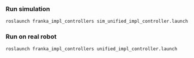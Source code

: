 ###  Run simulation
```sh
roslaunch franka_impl_controllers sim_unified_impl_controller.launch
```

### Run on real robot
```sh
roslaunch franka_impl_controllers unified_impl_controller.launch
```